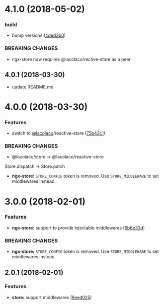 <a name="4.1.0"></a>
# 4.1.0 (2018-05-02)


### build

* bump versions ([4ded360](https://github.com/lacolaco/ngx/commit/4ded360))


### BREAKING CHANGES

* ngx-store now requires @lacolaco/rective-store as a peer.


<a name="4.0.1"></a>
## 4.0.1 (2018-03-30)

* update README.md

<a name="4.0.0"></a>
# 4.0.0 (2018-03-30)


### Features

* switch to [@lacolaco](https://github.com/lacolaco)/reactive-store ([75b42c1](https://github.com/lacolaco/ngx/commit/75b42c1))


### BREAKING CHANGES

* @lacolaco/store -> @lacolaco/reactive-store

Store.dispatch -> Store.patch
* **ngx-store:** `STORE_CONFIG` token is removed.
Use `STORE_MIDDLEWARE` to set middlewares instead.



<a name="3.0.0"></a>
# 3.0.0 (2018-02-01)


### Features

* **ngx-store:** support to provide injectable middlewares ([5b6e33d](https://github.com/lacolaco/ngx/commit/5b6e33d))


### BREAKING CHANGES

* **ngx-store:** `STORE_CONFIG` token is removed.
Use `STORE_MIDDLEWARE` to set middlewares instead.



<a name="2.0.1"></a>
## 2.0.1 (2018-02-01)


### Features

* **store:** support middlewares ([9eed025](https://github.com/lacolaco/ngx/commit/9eed025))



